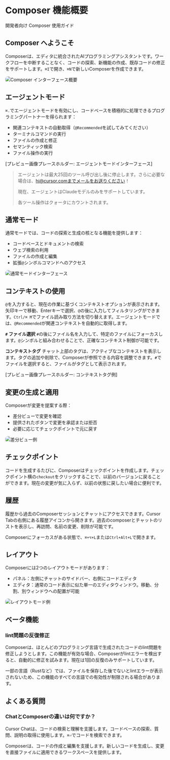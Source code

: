 # Composer 機能概要

開発者向け Composer 使用ガイド

## Composer へようこそ

Composerは、エディタに統合されたAIプログラミングアシスタントです。ワークフローを中断することなく、コードの探索、新機能の作成、既存コードの修正をサポートします。`⌘I`で開き、`⌘N`で新しいComposerを作成できます。

<img src="https://mintlify.s3.us-west-1.amazonaws.com/cursor/images/composer/empty-composer.png" style="max-width: 100%; border-radius: 8px;" alt="Composer インターフェース概要" />

## エージェントモード

`⌘.`でエージェントモードを有効にし、コードベースを積極的に処理できるプログラミングパートナーを得られます：

- 関連コンテキストの自動取得（`@Recommended`を試してみてください）
- ターミナルコマンドの実行
- ファイルの作成と修正
- セマンティック検索
- ファイル操作の実行

[プレビュー画像プレースホルダー: エージェントモードインターフェース]

> エージェントは最大25回のツール呼び出し後に停止します。さらに必要な場合は、hi@cursor.comまでメールをお送りください！
>
> 現在、エージェントはClaudeモデルのみをサポートしています。
>
> 各ツール操作はクォータにカウントされます。

## 通常モード

通常モードでは、コードの探索と生成の核となる機能を提供します：

- コードベースとドキュメントの検索
- ウェブ検索の利用
- ファイルの作成と編集
- 拡張`@`シンボルコマンドへのアクセス

<img src="https://mintlify.s3.us-west-1.amazonaws.com/cursor/images/context/@-symbols-basics.png" style="max-width: 100%; border-radius: 8px;" alt="通常モードインターフェース" />

## コンテキストの使用

`@`を入力すると、現在の作業に基づくコンテキストオプションが表示されます。矢印キーで移動、Enterキーで選択、`@`の後に入力してフィルタリングができます。`Ctrl/⌘ M`でファイル読み取り方法を切り替えます。エージェントモードでは、`@Recommended`が関連コンテキストを自動的に取得します。

**`#` ファイル選択**
`#`の後にファイル名を入力して、特定のファイルにフォーカスします。`@`シンボルと組み合わせることで、正確なコンテキスト制御が可能です。

**コンテキストタグ**
チャット上部のタグは、アクティブなコンテキストを表示します。タグの追加や削除で、Composerが参照できる内容を調整できます。`#`でファイルを選択すると、ファイルがタグとして表示されます。

[プレビュー画像プレースホルダー: コンテキストタグ例]

## 変更の生成と適用

Composerが変更を提案する際：

- 差分ビューで変更を確認
- 提供されたボタンで変更を承認または拒否
- 必要に応じてチェックポイントで元に戻す

<img src="https://mintlify.s3.us-west-1.amazonaws.com/cursor/images/composer/checkpoints.png" style="max-width: 100%; border-radius: 8px;" alt="差分ビュー例" />

## チェックポイント

コードを生成するたびに、Composerはチェックポイントを作成します。チェックポイント横の`checkout`をクリックすることで、以前のバージョンに戻ることができます。現在の変更が気に入らず、以前の状態に戻したい場合に便利です。

## 履歴

履歴から過去のComposerセッションとチャットにアクセスできます。Cursor Tabの右側にある履歴アイコンから開きます。過去のcomposerとチャットのリストを表示し、再訪問、名前の変更、削除が可能です。

Composerにフォーカスがある状態で、`⌘+⌥+L`または`Ctrl+Alt+L`で開きます。

## レイアウト

Composerには2つのレイアウトモードがあります：

- パネル：左側にチャットのサイドバー、右側にコードエディタ
- エディタ：通常のコード表示に似た単一のエディタウィンドウ。移動、分割、別ウィンドウへの配置が可能

<img src="https://mintlify.s3.us-west-1.amazonaws.com/cursor/images/composer/iterate-on-lint.png" style="max-width: 100%; border-radius: 8px;" alt="レイアウトモード例" />

## ベータ機能

### lint問題の反復修正

Composerは、ほとんどのプログラミング言語で生成されたコードのlint問題を修正しようとします。この機能が有効な場合、Composerがlintエラーを検出すると、自動的に修正を試みます。現在は1回の反復のみサポートしています。

一部の言語（Rustなど）では、ファイルを保存した後でないとlintエラーが表示されないため、この機能のすべての言語での有効性が制限される場合があります。

## よくある質問

### ChatとComposerの違いは何ですか？

Cursor Chatは、コードの検索と理解を支援します。コードベースの探索、質問、説明の取得に使用します。`⌘⏎`でコードを検索できます。

Composerは、コードの作成と編集を支援します。新しいコードを生成し、変更を直接ファイルに適用できるワークスペースを提供します。
